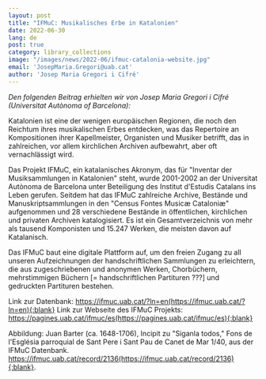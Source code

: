 ```yaml
---
layout: post
title: "IFMuC: Musikalisches Erbe in Katalonien"
date: 2022-06-30
lang: de
post: true
category: library_collections
image: "/images/news/2022-06/ifmuc-catalonia-website.jpg"
email: 'JosepMaria.Gregori@uab.cat'
author: 'Josep Maria Gregori i Cifré'
---
```


_Den folgenden Beitrag erhielten wir von Josep Maria Gregori i Cifré (Universitat Autònoma of Barcelona):_  

Katalonien ist eine der wenigen europäischen Regionen, die noch den Reichtum ihres musikalischen Erbes entdecken, was das Repertoire an Kompositionen ihrer Kapellmeister, Organisten und Musiker betrifft, das in zahlreichen, vor allem kirchlichen Archiven aufbewahrt, aber oft vernachlässigt wird.

Das Projekt IFMuC, ein katalanisches Akronym, das für "Inventar der Musiksammlungen in Katalonien" steht, wurde 2001-2002 an der Universitat Autònoma de Barcelona unter Beteiligung des Institut d'Estudis Catalans ins Leben gerufen. Seitdem hat das IFMuC zahlreiche Archive, Bestände und Manuskriptsammlungen in den "Census Fontes Musicæ Cataloniæ" aufgenommen und 28 verschiedene Bestände in öffentlichen, kirchlichen und privaten Archiven katalogisiert. Es ist ein Gesamtverzeichnis von mehr als tausend Komponisten und 15.247 Werken, die meisten davon auf Katalanisch.

Das IFMuC baut eine digitale Plattform auf, um den freien Zugang zu all unseren Aufzeichnungen der handschriftlichen Sammlungen zu erleichtern, die aus zugeschriebenen  und anonymen Werken, Chorbüchern, mehrstimmigen Büchern [= handschriftlichen Partituren ???] und gedruckten Partituren bestehen.

Link zur Datenbank: https://ifmuc.uab.cat/?ln=en(https://ifmuc.uab.cat/?ln=en){:blank}
Link zur Webseite des IFMuC Projekts: https://pagines.uab.cat/ifmuc/es(https://pagines.uab.cat/ifmuc/es){:blank}

Abbildung: Juan Barter (ca. 1648-1706), Incipit zu "Siganla todos," Fons de l'Església parroquial de Sant Pere i Sant Pau de Canet de Mar 1/40, aus der IFMuC Datenbank.  https://ifmuc.uab.cat/record/2136(https://ifmuc.uab.cat/record/2136){:blank}.
